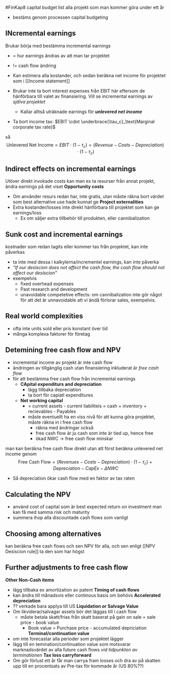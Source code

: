 #FinKap8
capital budget list alla projekt som man kommer göra under ett år
- bestäms genom processen capital budgeting

## INcremental earnings
Brukar börja med bestämma incremental earnings
- = hur earnings ändras av att man tar projektet
- != cash flow ändring

- Kan estimera alla kostander, och sedan beräkna net income för projektet som i [[Income statement]]
- Brukar inte ta  bort  interest expenses från EBIT här eftersom de hänförbara till valet av finansiering. Vill se incremental earnings av *själva projektet*
	- Kallar alltså uträknade earnings för ***unlevered net income***
- Ta bort income tax: $EBIT \cdot \underbrace{\tau_c}_\text{Marginal corporate tax rate}$

så
$$\text{Unlevered Net Income} = EBIT \cdot (1-\tau_c) = (Revenue -  Costs - Depreciation) \cdot (1-\tau_c)$$

## Indirect effects on incremental earnings
Utöver direkt invokade costs kan man ex ta resurser från annat projekt, ändra earnings på det viset
**Opportunity costs**
- Om använder resurs redan har, inte gratis, utan måste räkna bort värdet som best alternative use hade kunnat ge
**Project externalities**
- Extra kostander/losses inte direkt hänförbara till projektet som kan ge earnings/loss
	- Ex om säljer extra tillbehör till produkten, eller cannibalization

## Sunk cost and incremental earnings
kostnader som redan tagits eller kommer tas från projektet, kan inte påverkas
- ta inte med dessa i kalkylerna/incrementel earnings, kan inte påverka
- *"If our desiscion does not affect the cash flow, the cash flow should not affect our desiscion"*
- exempelvis
	- fixed overhead expenses
	- Past research and development
	- unavoidable competetive effects: om cannibalization inte gör något för att det är unnavoidable att vi ändå förlorar sales, exempelvis.

## Real world complexities
- ofta inte units sold eller pris konstant över tid
- många komplexa faktorer för företag

## Detemining free cash flow and NPV
- incremental income av projekt är inte cash flow
- ändringen av tillgänglig cash utan finansiering inkluderat är *free cash flow*
- för att bestämma free cash flow från incremental earnings
	- **CApital expenditurs and depreciation**
		- lägg tillbaka depreciation
		- ta bort för capiatl expenditures
	- **Net working capital**
		- = current assets - current liabiliteis = cash + inventory + recievables - Payables
		- måste eventuellt ha en viss nivå för att kunna göra projektet, måste räkna in i free cash flow
			- räkna med ändringar också
			- free cash flow är ju cash som inte är tied up, hence free
			- ökad NWC -> free cash flow minskar

man kan beräkna free cash flow direkt utan att först beräkna unlevered net income genom
$$\text{Free Cash Flow} = (Revenues - Costs - Depreciation) \cdot (1 - \tau_c) + Depreciation - CapEx - \Delta NWC$$
- Så depreciation ökar cash flow med en faktor av tax raten

## Calculating the NPV
- använd cost of capital som är best expected return on investment man kan få med samma risk och maturity
- summera ihop alla discountade cash flows som vanligt

## Choosing among alternatives
kan beräkna free cash flows och sen NPV för alla, och sen enligt [[NPV Desiscion rule]] ta den som har högst

## Further adjustments to free cash flow
**Other Non-Cash items**
- lägg tillbaka ex amortization av patent
**Timing of cash flows**
- kan ändra till månadsvis eller continous basis om behövs
**Accelerated depreciation**
- ?? verkade bara applya till US
**Liquidation or Salvage Value**
- Om likviderar/salvagar assets bör det läggas till i cash flow
	- måste betala skatt/frias från skatt baserat på gain on sale = sale price - book value
		- Book value = Purchase price - accumulated depriciation
**Terminal/continuation value**
- om inte forecastar alla perioder som projektet lägger
- lägg till en temination/continuation value som motsvarar marknadsvärdet av alla future cash flows *vid tidpunkten av terminationen*
**Tax loss carryforward**
- Om gör förlust ett år får man carrya fram losses och dra av på skatten upp till en procentsats av Pre-tax för kommade år (US 80%??)
